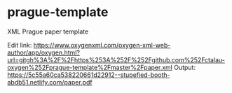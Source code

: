# prague-template
XML Prague paper template

Edit link: https://www.oxygenxml.com/oxygen-xml-web-author/app/oxygen.html?url=gitgh%3A%2F%2Fhttps%253A%252F%252Fgithub.com%252Fctalau-oxygen%252Fprague-template%2Fmaster%2Fpaper.xml
Output: https://5c55a60ca538220661d22912--stupefied-booth-abdb51.netlify.com/paper.pdf
